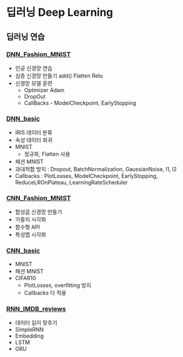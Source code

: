 # 딥러닝 Deep Learning

## 딥러닝 연습

### [DNN_Fashion_MNIST](https://github.com/Chanmi-K/Python/blob/main/DL/DL_DNN_FashionMnist.ipynb)
* 인공 신경망 연습
* 심층 신경망 만들기 add() Flatten Relu
* 신경망 모델 훈련
  * Optimizer Adam
  * DropOut
  * CallBacks - ModelCheckpoint, EarlyStopping

### [DNN_basic](https://github.com/Chanmi-K/Python/blob/main/DL/DL_DNN_basic.ipynb)
* IRIS 데이터 분류
* 속성 데이터 회귀
* MNIST
	* 정규화, Flatten 사용
* 패션 MNIST
* 과대적합 방지 : Dropout, BatchNormalization, GaussianNoise, l1, l2
* Callbacks : PlotLosses, ModelCheckpoint, EarlyStopping, ReduceLROnPlateau, LearningRateScheduler


### [CNN_Fashion_MNIST](https://github.com/Chanmi-K/Python/blob/main/DL/DL_CNN_FashionMnist.ipynb)
* 합성곱 신경망 만들기
* 가중치 시각화
* 함수형 API
* 특성맵 시각화

### [CNN_basic](https://github.com/Chanmi-K/Python/blob/main/DL/DL_CNN_basic.ipynb)
* MNIST
* 패션 MNIST
* CIFAR10
	* PlotLosses, overfitting 방지
	* Callbacks 다 적용


### [RNN_IMDB_reviews](https://github.com/Chanmi-K/Python/blob/main/DL/DL_RNN_IMDB_reviews.ipynb)
* 데이터 길이 맞추기
* SimpleRNN
* Embedding
* LSTM
* GRU
